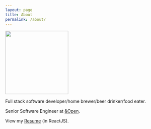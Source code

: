 ```yaml
---
layout: page
title: About
permalink: /about/
---
```

<img src="{{site.logo}}" width="200">


Full stack software developer/home brewer/beer drinker/food eater.

Senior Software Engineer at [&Open](https://andopen.co/).

View my [Resume](https://johnmfarrell1.github.io/react-ultimate-resume/) (in ReactJS).